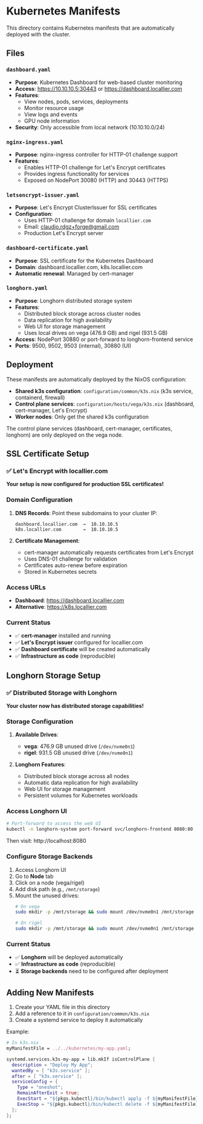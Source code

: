 # Kubernetes Manifests

This directory contains Kubernetes manifests that are automatically deployed with the cluster.

## Files

### `dashboard.yaml`
- **Purpose**: Kubernetes Dashboard for web-based cluster monitoring
- **Access**: https://10.10.10.5:30443 or https://dashboard.locallier.com
- **Features**: 
  - View nodes, pods, services, deployments
  - Monitor resource usage
  - View logs and events
  - GPU node information
- **Security**: Only accessible from local network (10.10.10.0/24)

### `nginx-ingress.yaml`
- **Purpose**: nginx-ingress controller for HTTP-01 challenge support
- **Features**:
  - Enables HTTP-01 challenge for Let's Encrypt certificates
  - Provides ingress functionality for services
  - Exposed on NodePort 30080 (HTTP) and 30443 (HTTPS)

### `letsencrypt-issuer.yaml`
- **Purpose**: Let's Encrypt ClusterIssuer for SSL certificates
- **Configuration**:
  - Uses HTTP-01 challenge for domain `locallier.com`
  - Email: claudio.rdgz+forge@gmail.com
  - Production Let's Encrypt server

### `dashboard-certificate.yaml`
- **Purpose**: SSL certificate for the Kubernetes Dashboard
- **Domain**: dashboard.locallier.com, k8s.locallier.com
- **Automatic renewal**: Managed by cert-manager

### `longhorn.yaml`
- **Purpose**: Longhorn distributed storage system
- **Features**:
  - Distributed block storage across cluster nodes
  - Data replication for high availability
  - Web UI for storage management
  - Uses local drives on vega (476.9 GB) and rigel (931.5 GB)
- **Access**: NodePort 30880 or port-forward to longhorn-frontend service
- **Ports**: 9500, 9502, 9503 (internal), 30880 (UI)

## Deployment

These manifests are automatically deployed by the NixOS configuration:

- **Shared k3s configuration**: `configuration/common/k3s.nix` (k3s service, containerd, firewall)
- **Control plane services**: `configuration/hosts/vega/k3s.nix` (dashboard, cert-manager, Let's Encrypt)
- **Worker nodes**: Only get the shared k3s configuration

The control plane services (dashboard, cert-manager, certificates, longhorn) are only deployed on the vega node.

## SSL Certificate Setup

### ✅ Let's Encrypt with locallier.com

**Your setup is now configured for production SSL certificates!**

### Domain Configuration
1. **DNS Records**: Point these subdomains to your cluster IP:
   ```
   dashboard.locallier.com  →  10.10.10.5
   k8s.locallier.com        →  10.10.10.5
   ```

2. **Certificate Management**:
   - cert-manager automatically requests certificates from Let's Encrypt
   - Uses DNS-01 challenge for validation
   - Certificates auto-renew before expiration
   - Stored in Kubernetes secrets

### Access URLs
- **Dashboard**: https://dashboard.locallier.com
- **Alternative**: https://k8s.locallier.com

### Current Status
- ✅ **cert-manager** installed and running
- ✅ **Let's Encrypt issuer** configured for locallier.com
- ✅ **Dashboard certificate** will be created automatically
- ✅ **Infrastructure as code** (reproducible)

## Longhorn Storage Setup

### ✅ Distributed Storage with Longhorn

**Your cluster now has distributed storage capabilities!**

### Storage Configuration
1. **Available Drives**:
   - **vega**: 476.9 GB unused drive (`/dev/nvme0n1`)
   - **rigel**: 931.5 GB unused drive (`/dev/nvme0n1`)

2. **Longhorn Features**:
   - Distributed block storage across all nodes
   - Automatic data replication for high availability
   - Web UI for storage management
   - Persistent volumes for Kubernetes workloads

### Access Longhorn UI
```bash
# Port-forward to access the web UI
kubectl -n longhorn-system port-forward svc/longhorn-frontend 8080:80
```
Then visit: http://localhost:8080

### Configure Storage Backends
1. Access Longhorn UI
2. Go to **Node** tab
3. Click on a node (vega/rigel)
4. Add disk path (e.g., `/mnt/storage`)
5. Mount the unused drives:
   ```bash
   # On vega
   sudo mkdir -p /mnt/storage && sudo mount /dev/nvme0n1 /mnt/storage
   
   # On rigel  
   sudo mkdir -p /mnt/storage && sudo mount /dev/nvme0n1 /mnt/storage
   ```

### Current Status
- ✅ **Longhorn** will be deployed automatically
- ✅ **Infrastructure as code** (reproducible)
- ⏳ **Storage backends** need to be configured after deployment

## Adding New Manifests

1. Create your YAML file in this directory
2. Add a reference to it in `configuration/common/k3s.nix`
3. Create a systemd service to deploy it automatically

Example:
```nix
# In k3s.nix
myManifestFile = ../../kubernetes/my-app.yaml;

systemd.services.k3s-my-app = lib.mkIf isControlPlane {
  description = "Deploy My App";
  wantedBy = [ "k3s.service" ];
  after = [ "k3s.service" ];
  serviceConfig = {
    Type = "oneshot";
    RemainAfterExit = true;
    ExecStart = "${pkgs.kubectl}/bin/kubectl apply -f ${myManifestFile}";
    ExecStop = "${pkgs.kubectl}/bin/kubectl delete -f ${myManifestFile} --ignore-not-found=true";
  };
};
``` 